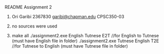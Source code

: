 
README Assignment 2

1. Ori Garibi
   2367830
   garibi@chapman.edu
   CPSC350-03

2. no sources were used

3. make all
./assignment2.exe English Tutnese E2T //for English to Tutnese (must have English file in folder)
./assignment2.exe Tutnese English T2E //for Tutnese to English (must have Tutnese file in folder)


